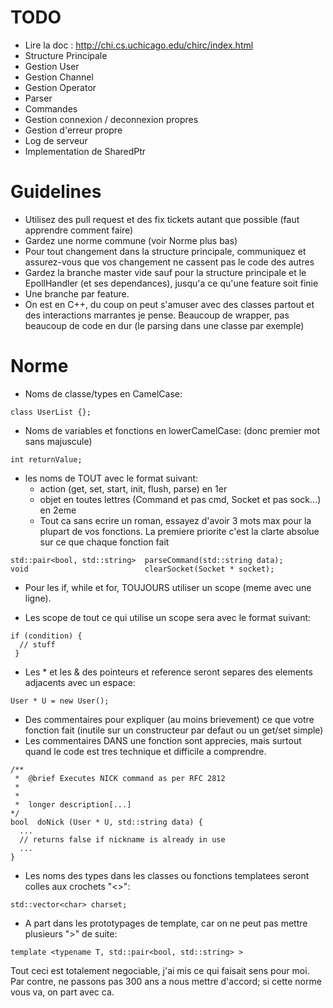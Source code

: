 # TODO

- Lire la doc : http://chi.cs.uchicago.edu/chirc/index.html 
- Structure Principale
- Gestion User
- Gestion Channel
- Gestion Operator
- Parser
- Commandes
- Gestion connexion / deconnexion propres
- Gestion d'erreur propre
- Log de serveur
- Implementation de SharedPtr

# Guidelines

- Utilisez des pull request et des fix tickets autant que possible (faut apprendre comment faire)
- Gardez une norme commune (voir Norme plus bas)
- Pour tout changement dans la structure principale, communiquez et assurez-vous que vos changement ne cassent pas le code des autres
- Gardez la branche master vide sauf pour la structure principale et le EpollHandler (et ses dependances), jusqu'a ce qu'une feature soit finie
- Une branche par feature.
- On est en C++, du coup on peut s'amuser avec des classes partout et des interactions marrantes je pense. Beaucoup de wrapper, pas beaucoup de code en dur (le parsing dans une classe par exemple)

# Norme

- Noms de classe/types en CamelCase:
```
class UserList {};
```
- Noms de variables et fonctions en lowerCamelCase: (donc premier mot sans majuscule)
```
int returnValue;
```
- les noms de TOUT avec le format suivant:
  - action (get, set, start, init, flush, parse) en 1er
  - objet en toutes lettres (Command et pas cmd, Socket et pas sock...) en 2eme
  - Tout ca sans ecrire un roman, essayez d'avoir 3 mots max pour la plupart de vos fonctions. La premiere priorite c'est la clarte absolue sur ce que chaque fonction fait

```
std::pair<bool, std::string>  parseCommand(std::string data);
void                          clearSocket(Socket * socket);
```

- Pour les if, while et for, TOUJOURS utiliser un scope (meme avec une ligne).

- Les scope de tout ce qui utilise un scope sera avec le format suivant:
```
if (condition) {
  // stuff
 }
 ```
 
 - Les * et les & des pointeurs et reference seront separes des elements adjacents avec un espace:
 ```
 User * U = new User();
 ```
 
 - Des commentaires pour expliquer (au moins brievement) ce que votre fonction fait (inutile sur un constructeur par defaut ou un get/set simple)
  - Les commentaires DANS une fonction sont apprecies, mais surtout quand le code est tres technique et difficile a comprendre.
```
/**
 *  @brief Executes NICK command as per RFC 2812
 *
 *
 *  longer description[...]
*/
bool  doNick (User * U, std::string data) {
  ...
  // returns false if nickname is already in use
  ...
}
```

- Les noms des types dans les classes ou fonctions templatees seront colles aux crochets "<>":
```
std::vector<char> charset;
```

- A part dans les prototypages de template, car on ne peut pas mettre plusieurs ">" de suite:
```
template <typename T, std::pair<bool, std::string> >
```

Tout ceci est totalement negociable, j'ai mis ce qui faisait sens pour moi. Par contre, ne passons pas 300 ans a nous mettre d'accord; si cette norme vous va, on part avec ca.

